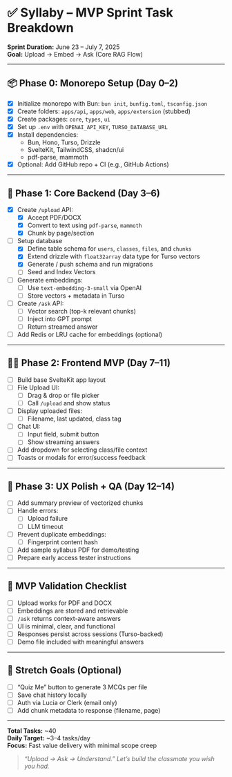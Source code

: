 # ✅ Syllaby – MVP Sprint Task Breakdown

**Sprint Duration:** June 23 – July 7, 2025  
**Goal:** Upload → Embed → Ask (Core RAG Flow)

---

## 📦 Phase 0: Monorepo Setup (Day 0–2)

- [x] Initialize monorepo with Bun: `bun init`, `bunfig.toml`, `tsconfig.json`
- [x] Create folders: `apps/api`, `apps/web`, `apps/extension` (stubbed)
- [x] Create packages: `core`, `types`, `ui`
- [x] Set up `.env` with `OPENAI_API_KEY`, `TURSO_DATABASE_URL`
- [x] Install dependencies:
  - Bun, Hono, Turso, Drizzle
  - SvelteKit, TailwindCSS, shadcn/ui
  - pdf-parse, mammoth
- [x] Optional: Add GitHub repo + CI (e.g., GitHub Actions)

---

## 🔌 Phase 1: Core Backend (Day 3–6)

- [x] Create `/upload` API:
  - [x] Accept PDF/DOCX
  - [x] Convert to text using `pdf-parse`, `mammoth`
  - [x] Chunk by page/section
- [ ] Setup database
  - [x] Define table schema for `users`, `classes`, `files`, and `chunks`
  - [x] Extend drizzle with `float32array` data type for Turso vectors
  - [x] Generate / push schema and run migrations
  - [ ] Seed and Index Vectors
- [ ] Generate embeddings:
  - [ ] Use `text-embedding-3-small` via OpenAI
  - [ ] Store vectors + metadata in Turso
- [ ] Create `/ask` API:
  - [ ] Vector search (top-k relevant chunks)
  - [ ] Inject into GPT prompt
  - [ ] Return streamed answer
- [ ] Add Redis or LRU cache for embeddings (optional)

---

## 🧑‍🎓 Phase 2: Frontend MVP (Day 7–11)

- [ ] Build base SvelteKit app layout
- [ ] File Upload UI:
  - [ ] Drag & drop or file picker
  - [ ] Call `/upload` and show status
- [ ] Display uploaded files:
  - [ ] Filename, last updated, class tag
- [ ] Chat UI:
  - [ ] Input field, submit button
  - [ ] Show streaming answers
- [ ] Add dropdown for selecting class/file context
- [ ] Toasts or modals for error/success feedback

---

## 🧪 Phase 3: UX Polish + QA (Day 12–14)

- [ ] Add summary preview of vectorized chunks
- [ ] Handle errors:
  - [ ] Upload failure
  - [ ] LLM timeout
- [ ] Prevent duplicate embeddings:
  - [ ] Fingerprint content hash
- [ ] Add sample syllabus PDF for demo/testing
- [ ] Prepare early access tester instructions

---

## 🧠 MVP Validation Checklist

- [ ] Upload works for PDF and DOCX
- [ ] Embeddings are stored and retrievable
- [ ] `/ask` returns context-aware answers
- [ ] UI is minimal, clear, and functional
- [ ] Responses persist across sessions (Turso-backed)
- [ ] Demo file included with meaningful answers

---

## 📌 Stretch Goals (Optional)

- [ ] “Quiz Me” button to generate 3 MCQs per file
- [ ] Save chat history locally
- [ ] Auth via Lucia or Clerk (email only)
- [ ] Add chunk metadata to response (filename, page)

---

**Total Tasks:** ~40  
**Daily Target:** ~3–4 tasks/day  
**Focus:** Fast value delivery with minimal scope creep

> _“Upload → Ask → Understand.” Let’s build the classmate you wish you had._
